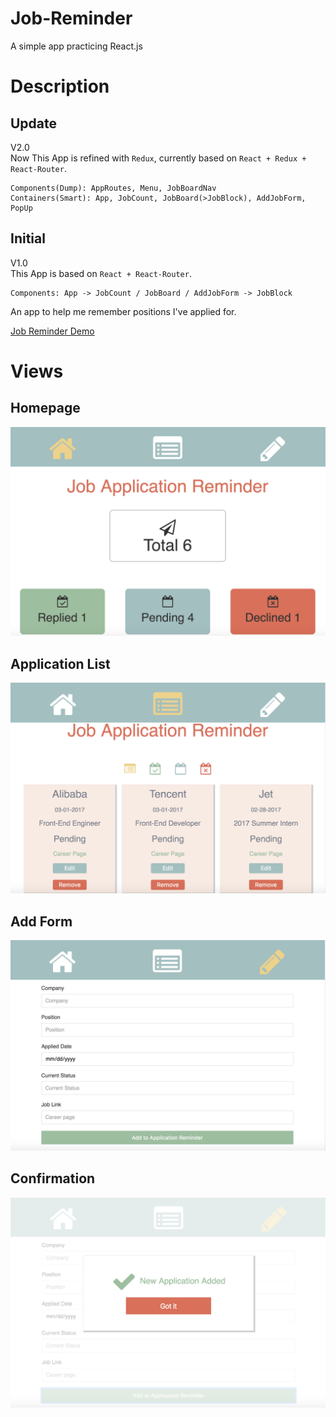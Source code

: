 # Job-Reminder
A simple app practicing React.js

# Description

## Update
V2.0    
Now This App is refined with ```Redux```, currently based on ```React + Redux + React-Router```.

```
Components(Dump): AppRoutes, Menu, JobBoardNav
Containers(Smart): App, JobCount, JobBoard(>JobBlock), AddJobForm, PopUp
```

## Initial
V1.0    
This App is based on ```React + React-Router```.<br />
```
Components: App -> JobCount / JobBoard / AddJobForm -> JobBlock
```
An app to help me remember positions I've applied for.<br />


[Job Reminder Demo](https://robbyvan.github.io/Job-Reminder/dist/#/)

# Views

## Homepage
![](./screenshots/homepage.jpeg)

## Application List
![](./screenshots/list.jpeg)

## Add Form
![](./screenshots/add.jpeg)

## Confirmation
![](./screenshots/confirm.jpeg)
